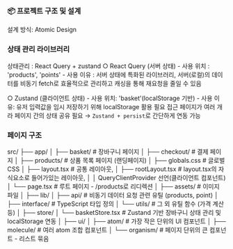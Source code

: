 ### 📦 프로젝트 구조 및 설계
설계 방식: Atomic Design

### 상태 관리 라이브러리
상태관리 : React Query + zustand
 ○ React Query (서버 상태)
    - 사용 위치 : 'products', 'points' 
    - 사용 이유 : 서버 상태에 특화된 라이브러리, 서버(로컬)의 데이터를 비동기 fetch로 효율적으로 관리하고 캐싱을 통해 재요청을 줄일 수 있음

 ○ Zustand (클라이언트 상태)
    - 사용 위치: 'basket'(localStorage 기반)
    - 사용 이유: 유저 입력값을 임시 저장하기 위해 localStorage 활용 필요
                 접근 페이지가 여러 개라 페이지 간의 상태 공유 필요 → `Zustand + persist`로 간단하게 연동 가능

### 페이지 구조
src/
├── app/
│   ├── basket/           # 장바구니 페이지
│   ├── checkout/         # 결제 페이지 
│   ├── products/         # 상품 목록 페이지 (랜딩페이지)
│   ├── globals.css       # 글로벌 CSS
│   ├── layout.tsx        # 공통 레이아웃, 
│   ├── rootLayout.tsx    # layout.tsx의 자식요소로 들어가있는 레이아웃, 
│   │                        QueryClientProvider 선언(클라이언트 컴포넌트)
│   └── page.tsx          # 루트 페이지 - /products로 리디렉션
│
├── assets/               # 이미지 파일
│
├── lib/
│   ├── api/              # 비동기 데이터 요청 관련 유틸 (products, point)
│   ├── interface/        # TypeScript 타입 정의
│   └── utils/            # 그 외 유틸 함수 (가격 계산 등)
│
├── store/
│   └── basketStore.tsx   # Zustand 기반 장바구니 상태 관리 및 localStorage 연동
│
├── ui/
│   ├── atom/             # 가장 작은 단위의 UI 컴포넌트
│   ├── molecule/         # 여러 atom 조합 컴포넌트
│   └── organism/         # 페이지 단위의 큰 컴포넌트 - 리스트 묶음

